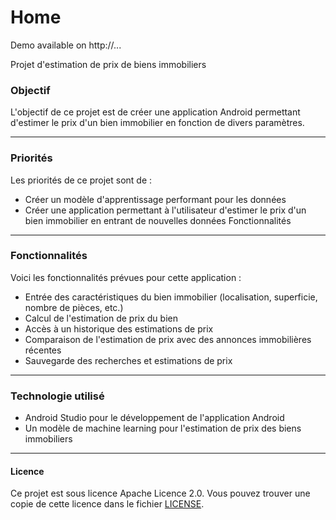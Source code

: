 # Home
Demo available on http://...

Projet d'estimation de prix de biens immobiliers

### Objectif

L'objectif de ce projet est de créer une application Android permettant d'estimer le prix d'un bien immobilier en fonction de divers paramètres.

----

### Priorités

Les priorités de ce projet sont de :

- Créer un modèle d'apprentissage performant pour les données
- Créer une application permettant à l'utilisateur d'estimer le prix d'un bien immobilier en entrant de nouvelles données Fonctionnalités

-----

### Fonctionnalités

Voici les fonctionnalités prévues pour cette application :

- Entrée des caractéristiques du bien immobilier (localisation, superficie, nombre de pièces, etc.)
- Calcul de l'estimation de prix du bien
- Accès à un historique des estimations de prix
- Comparaison de l'estimation de prix avec des annonces immobilières récentes
- Sauvegarde des recherches et estimations de prix

-----

### Technologie utilisé

- Android Studio pour le développement de l'application Android
- Un modèle de machine learning pour l'estimation de prix des biens immobiliers

-----

#### Licence

Ce projet est sous licence Apache Licence 2.0. Vous pouvez trouver une copie de cette licence dans le fichier [LICENSE](https://github.com/SamuelDeliens/Home/blob/Ajout-hors-projet-(README)/LICENSE.md).
